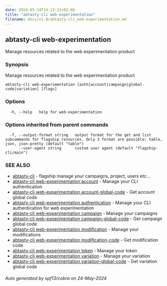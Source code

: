 ```yaml
---
date: 2024-05-24T14:13:21+02:00
title: "abtasty-cli web-experimentation"
filename: docs/v1.0/abtasty-cli_web-experimentation.md
---
```

## abtasty-cli web-experimentation

Manage resources related to the web experimentation product

### Synopsis

Manage resources related to the web experimentation product

```
abtasty-cli web-experimentation [auth|account|campaign|global-code|variation] [flags]
```

### Options

```
  -h, --help   help for web-experimentation
```

### Options inherited from parent commands

```
  -f, --output-format string   output format for the get and list subcommands for flagship resources. Only 3 format are possible: table, json, json-pretty (default "table")
      --user-agent string      custom user agent (default "flagship-cli/main")
```

### SEE ALSO

* [abtasty-cli](/docs/v1.0/abtasty-cli.md)	 - flagship manage your campaigns, project, users etc...
* [abtasty-cli web-experimentation account](/docs/v1.0/abtasty-cli_web-experimentation_account.md)	 - Manage your CLI authentication
* [abtasty-cli web-experimentation account-global-code](/docs/v1.0/abtasty-cli_web-experimentation_account-global-code.md)	 - Get account global code
* [abtasty-cli web-experimentation authentication](/docs/v1.0/abtasty-cli_web-experimentation_authentication.md)	 - Manage your CLI authentication for web experimentation
* [abtasty-cli web-experimentation campaign](/docs/v1.0/abtasty-cli_web-experimentation_campaign.md)	 - Manage your campaigns
* [abtasty-cli web-experimentation campaign-global-code](/docs/v1.0/abtasty-cli_web-experimentation_campaign-global-code.md)	 - Get campaign global code
* [abtasty-cli web-experimentation modification](/docs/v1.0/abtasty-cli_web-experimentation_modification.md)	 - Manage your modifications
* [abtasty-cli web-experimentation modification-code](/docs/v1.0/abtasty-cli_web-experimentation_modification-code.md)	 - Get modification code
* [abtasty-cli web-experimentation token](/docs/v1.0/abtasty-cli_web-experimentation_token.md)	 - Manage your token
* [abtasty-cli web-experimentation variation](/docs/v1.0/abtasty-cli_web-experimentation_variation.md)	 - Manage your variation
* [abtasty-cli web-experimentation variation-global-code](/docs/v1.0/abtasty-cli_web-experimentation_variation-global-code.md)	 - Get variation global code

###### Auto generated by spf13/cobra on 24-May-2024
